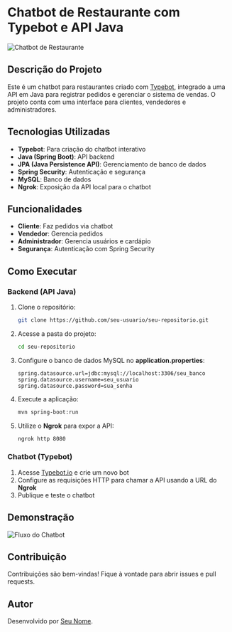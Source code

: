 # Chatbot de Restaurante com Typebot e API Java

![Chatbot de Restaurante](https://via.placeholder.com/800x400.png?text=Chatbot+de+Restaurante)

## Descrição do Projeto
Este é um chatbot para restaurantes criado com [Typebot](https://typebot.io/), integrado a uma API em Java para registrar pedidos e gerenciar o sistema de vendas. O projeto conta com uma interface para clientes, vendedores e administradores.

## Tecnologias Utilizadas
- **Typebot**: Para criação do chatbot interativo
- **Java (Spring Boot)**: API backend
- **JPA (Java Persistence API)**: Gerenciamento de banco de dados
- **Spring Security**: Autenticação e segurança
- **MySQL**: Banco de dados
- **Ngrok**: Exposição da API local para o chatbot

## Funcionalidades
- **Cliente**: Faz pedidos via chatbot
- **Vendedor**: Gerencia pedidos
- **Administrador**: Gerencia usuários e cardápio
- **Segurança**: Autenticação com Spring Security

## Como Executar
### Backend (API Java)
1. Clone o repositório:
   ```sh
   git clone https://github.com/seu-usuario/seu-repositorio.git
   ```
2. Acesse a pasta do projeto:
   ```sh
   cd seu-repositorio
   ```
3. Configure o banco de dados MySQL no **application.properties**:
   ```properties
   spring.datasource.url=jdbc:mysql://localhost:3306/seu_banco
   spring.datasource.username=seu_usuario
   spring.datasource.password=sua_senha
   ```
4. Execute a aplicação:
   ```sh
   mvn spring-boot:run
   ```
5. Utilize o **Ngrok** para expor a API:
   ```sh
   ngrok http 8080
   ```

### Chatbot (Typebot)
1. Acesse [Typebot.io](https://typebot.io/) e crie um novo bot
2. Configure as requisições HTTP para chamar a API usando a URL do **Ngrok**
3. Publique e teste o chatbot

## Demonstração
![Fluxo do Chatbot](https://via.placeholder.com/800x400.png?text=Fluxo+do+Chatbot)

## Contribuição
Contribuições são bem-vindas! Fique à vontade para abrir issues e pull requests.

## Autor
Desenvolvido por [Seu Nome](https://github.com/seu-usuario).

